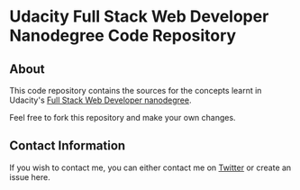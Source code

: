 # Udacity Full Stack Web Developer Nanodegree Code Repository

## About
This code repository contains the sources for the concepts learnt in Udacity's [Full Stack Web Developer nanodegree](https://in.udacity.com/course/full-stack-web-developer-nanodegree--nd004).

Feel free to fork this repository and make your own changes.

## Contact Information
If you wish to contact me, you can either contact me on [Twitter](https://twitter.com/SDey_96) or create an issue here.
